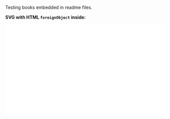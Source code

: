 Testing books embedded in readme files.

**SVG with HTML `foreignObject` inside:**

![book](./svg-with-html.svg)
